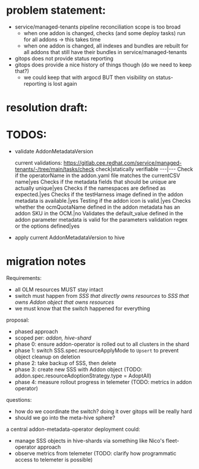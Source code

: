 # problem statement:

- service/managed-tenants pipeline reconciliation scope is too broad
  - when one addon is changed, checks (and some deploy tasks) run for all addons -> this takes time
  - when one addon is changed, all indexes and bundles are rebuilt for all addons that still have their bundles in service/managed-tenants
- gitops does not provide status reporting
- gitops does provide a nice history of things though (do we need to keep that?)
  - we could keep that with argocd BUT then visibility on status-reporting is lost again

# resolution draft:
# TODOS:

- validate AddonMetadataVersion

  current validations: https://gitlab.cee.redhat.com/service/managed-tenants/-/tree/main/tasks/check
  check|statically verifiable
  ---|---
  Check if the operatorName in the addon.yaml file matches the currentCSV name|yes
  Checks if the metadata fields that should be unique are actually unique|yes
  Checks if the namespaces are defined as expected.|yes
  Checks if the testHarness image defined in the addon metadata is available.|yes
  Testing if the addon icon is valid.|yes
  Checks whether the ocmQuotaName defined in the addon metadata has an addon SKU in the OCM.|no
  Validates the default_value defined in the addon parameter metadata is valid for the parameters validation regex or the options defined|yes

- apply current AddonMetadataVersion to hive

# migration notes

Requirements:
- all OLM resources MUST stay intact
- switch must happen from _SSS that directly owns resources_ to _SSS that owns Addon object that owns resources_
- we must know that the switch happened for everything

proposal:
- phased approach
- scoped per: _addon, hive-shard_
- phase 0: ensure addon-operator is rolled out to all clusters in the shard
- phase 1: switch SSS.spec.resourceApplyMode to `Upsert` to prevent object cleanup on deletion
- phase 2: take backup of SSS, then delete
- phase 3: create new SSS with Addon object (TODO: addon.spec.resourceAdoptionStrategy.type = AdoptAll)
- phase 4: measure rollout progress in telemeter (TODO: metrics in addon operator)

questions:
- how do we coordinate the switch? doing it over gitops will be really hard
- should we go into the meta-hive sphere?


a central addon-metadata-operator deployment could:
- manage SSS objects in hive-shards via something like Nico's fleet-operator approach
- observe metrics from telemeter (TODO: clarify how programmatic access to telemeter is possible)
